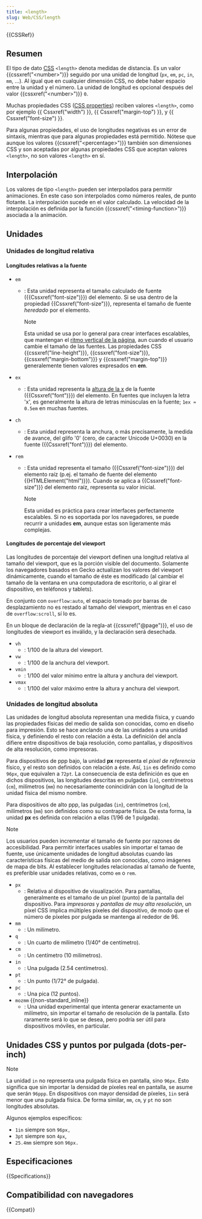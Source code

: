 ```yaml
---
title: <length>
slug: Web/CSS/length
---
```


{{CSSRef}}

## Resumen

El tipo de dato [CSS](/es/docs/Web/CSS) `<length>` denota medidas de distancia. Es un valor {{cssxref("&lt;number&gt;")}} seguido por una unidad de longitud (`px`, `em`, `pc`, `in`, `mm`, …). Al igual que en cualquier dimensión CSS, no debe haber espacio entre la unidad y el número. La unidad de longitud es opcional después del valor {{cssxref("&lt;number&gt;")}} `0`.

Muchas propiedades CSS ([CSS properties](/es/CSS_Reference)) reciben valores `<length>`, como por ejemplo {{ Cssxref("width") }}, {{ Cssxref("margin-top") }}, y {{ Cssxref("font-size") }}.

Para algunas propiedades, el uso de longitudes negativas es un error de sintaxis, mientras que para algunas propiedades está permitido. Nótese que aunque los valores {{cssxref("&lt;percentage&gt;")}} también son dimensiones CSS y son aceptadas por algunas propiedades CSS que aceptan valores `<length>`, no son valores `<length>` en sí.

## Interpolación

Los valores de tipo `<length>` pueden ser interpolados para permitir animaciones. En este caso son interpolados como números reales, de punto flotante. La interpolación sucede en el valor calculado. La velocidad de la interpolación es definida por la función {{cssxref("&lt;timing-function&gt;")}} asociada a la animación.

## Unidades

### Unidades de longitud relativa

#### Longitudes relativas a la fuente

- `em`
  - : Esta unidad representa el tamaño calculado de fuente ({{Cssxref("font-size")}}) del elemento. Si se usa dentro de la propiedad {{Cssxref("font-size")}}, representa el tamaño de fuente _heredado_ por el elemento.

    > [!NOTE]
    > Esta unidad se usa por lo general para crear interfaces escalables, que mantengan el [ritmo vertical de la página](http://24ways.org/2006/compose-to-a-vertical-rhythm), aun cuando el usuario cambie el tamaño de las fuentes. Las propiedades CSS {{cssxref("line-height")}}, {{cssxref("font-size")}}, {{cssxref("margin-bottom")}} y {{cssxref("margin-top")}} generalemente tienen valores expresados en **em**.

- `ex`
  - : Esta unidad representa la [altura de la x](https://es.wikipedia.org/wiki/Altura_de_la_x) de la fuente ({{Cssxref("font")}}) del elemento. En fuentes que incluyen la letra 'x', es generalmente la altura de letras minúsculas en la fuente; `1ex ≈ 0.5em` en muchas fuentes.
- `ch`
  - : Esta unidad representa la anchura, o más precisamente, la medida de avance, del glifo '0' (cero, de caracter Unicode U+0030) en la fuente ({{Cssxref("font")}}) del elemento.
- `rem`
  - : Esta unidad representa el tamaño ({{Cssxref("font-size")}}) del elemento raíz (p.ej. el tamaño de fuente del elemento {{HTMLElement("html")}}). Cuando se aplica a {{Cssxref("font-size")}} del elemento raíz, representa su valor inicial.

    > [!NOTE]
    > Esta unidad es práctica para crear interfaces perfectamente escalables. Si no es soportada por los navegadores, se puede recurrir a unidades **em**, aunque estas son ligeramente más complejas.

#### Longitudes de porcentaje del viewport

Las longitudes de porcentaje del viewport definen una longitud relativa al tamaño del viewport, que es la porción visible del documento. Solamente los navegadores basados en Gecko actualizan los valores del viewport dinámicamente, cuando el tamaño de éste es modificado (al cambiar el tamaño de la ventana en una computadora de escritorio, o al girar el dispositivo, en teléfonos y tablets).

En conjunto con `overflow:auto`, el espacio tomado por barras de desplazamiento no es restado al tamaño del viewport, mientras en el caso de `overflow:scroll`, sí lo es.

En un bloque de declaración de la regla-at {{cssxref("@page")}}, el uso de longitudes de viewport es inválido, y la declaración será desechada.

- `vh`
  - : 1/100 de la altura del viewport.
- `vw`
  - : 1/100 de la anchura del viewport.
- `vmin`
  - : 1/100 del valor mínimo entre la altura y anchura del viewport.
- `vmax`
  - : 1/100 del valor máximo entre la altura y anchura del viewport.

### Unidades de longitud absoluta

Las unidades de longitud absoluta representan una medida física, y cuando las propiedades físicas del medio de salida son conocidas, como en diseño para impresión. Esto se hace anclando una de las unidades a una unidad física, y definiendo el resto con relación a ésta. La definición del ancla difiere entre dispositivos de baja resolución, como pantallas, y dispositivos de alta resolución, como impresoras.

Para dispositivos de ppp bajo, la unidad **px** representa el _píxel de referencia_ físico, y el resto son definidos con relación a éste. Así, `1in` es definido como `96px`, que equivalen a `72pt`. La consecuencia de esta definición es que en dichos dispositivos, las longitudes descritas en pulgadas (`in`), centrímetros (`cm`), milímetros (`mm`) no necesariamente conincidirán con la longitud de la unidad física del mismo nombre.

Para dispositivos de alto ppp, las pulgadas (`in`), centrímetros (`cm`), milímetros (`mm`) son definidos como su contraparte física. De esta forma, la unidad **px** es definida con relación a ellas (1/96 de 1 pulgada).

> [!NOTE]
> Los usuarios pueden incrementar el tamaño de fuente por razones de accesibilidad. Para permitir interfaces usables sin importar el tamao de fuente, use únicamente unidades de longitud absolutas cuando las características físicas del medio de salida son conocidas, como imágenes de mapa de bits. Al establecer longitudes relacionadas al tamaño de fuente, es preferible usar unidades relativas, como `em` o `rem`.

- `px`
  - : Relativa al dispositivo de visualización.
    Para pantallas, generalmente es el tamaño de un píxel (punto) de la pantalla del dispositivo.
    Para _impresoras_ y _pantallas de muy alta resolución_, un píxel CSS implica múltiples píxeles del dispositivo, de modo que el número de píxeles por pulgada se mantenga al rededor de 96.
- `mm`
  - : Un milímetro.
- `q`
  - : Un cuarto de milímetro (1/40° de centímetro).
- `cm`
  - : Un centímetro (10 milímetros).
- `in`
  - : Una pulgada (2.54 centímetros).
- `pt`
  - : Un punto (1/72° de pulgada).
- `pc`
  - : Una pica (12 puntos).
- `mozmm` {{non-standard_inline}}
  - : Una unidad experimental que intenta generar exactamente un milímetro, sin importar el tamaño de resolución de la pantalla. Esto raramente será lo que se desea, pero podría ser útil para dispositivos móviles, en particular.

## Unidades CSS y puntos por pulgada (dots-per-inch)

> [!NOTE]
> La unidad `in` no representa una pulgada física en pantalla, sino `96px`. Esto significa que sin importar la densidad de píxeles real en pantalla, se asume que serán `96ppp`. En dispositivos con mayor densidad de píxeles, `1in` será menor que una pulgada física. De forma similar, `mm`, `cm`, y `pt` no son longitudes absolutas.

Algunos ejemplos específicos:

- `1in` siempre son `96px,`
- `3pt` siempre son `4px`,
- `25.4mm` siempre son `96px.`

## Especificaciones

{{Specifications}}

## Compatibilidad con navegadores

{{Compat}}
